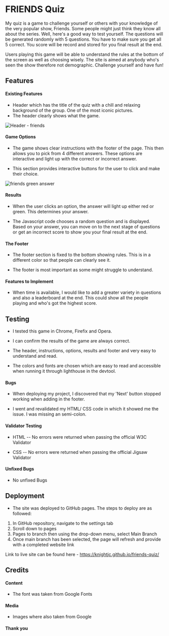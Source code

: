 
# FRIENDS Quiz

My quiz is a game to challenge yourself or others with your knowledge of the very popular show, Friends. Some people might just think they know all about the series. Well, here's a good way to test yourself. The questions will be generated randomly with 5 questions. You have to make sure you get all 5 correct. You score will be record and stored for you final result at the end. 

Users playing this game will be able to understand the rules at the bottom of the screen as well as choosing wisely. The site is aimed at anybody who's seen the show therefore not demographic. Challenge yourself and have fun! 




## Features
#### Existing Features

- Header which has the title of the quiz with a chill and relaxing background of the group. One of the most iconic pictures. 
- The header clearly shows what the game.

![Header - friends](https://github.com/KnightJC/friends-quiz/assets/123365090/a1bb22b2-58af-4e9e-bd30-14bade6cfa26)


#### Game Options

- The game shows clear instructions with the footer of the page. This then allows you to pick from 4 different answers. These options are interactive and light up with the correct or incorrect answer.

- This section provides interactive buttons for the user to click and make their choice.

![friends green answer](https://github.com/KnightJC/friends-quiz/assets/123365090/cb4a8db3-16ba-40fa-9475-f9a4bce5e7a2)


#### Results

- When the user clicks an option, the answer will light up either red or green. This determines your answer.

- The Javascript code chooses a random question and is displayed. Based on your answer, you can move on to the next stage of questions or get an incorrect score to show you your final result at the end.




#### The Footer

- The footer section is fixed to the bottom showing rules. This is in a different color so that people can clearly see it. 

- The footer is most important as some might  struggle to understand.

#### Features to Implement

- When time is available, I would like to add a greater variety in questions and also a leaderboard at the end. This could show all the people playing and who's got the highest score.

## Testing 

- I tested this game in Chrome, Firefix and Opera.

- I can confirm the results of the game are always correct.

- The header, instructions, options, results and footer and very easy to understand and read. 

- The colors and fonts are chosen which are easy to read and accessible when running it through lighthouse in the devtool.


#### Bugs

- When deploying my project, I discovered that my 'Next' button stopped working when adding in the footer. 

- I went and revalidated my HTML/ CSS code in which it showed me the issue. I was missing an semi-colon.

#### Validator Testing

- HTML
    -- No errors were returned when passing the official W3C Validator

- CSS
    -- No errors were returned when passing the official Jigsaw Validator

#### Unfixed Bugs

- No unfixed Bugs

## Deployment

- The site was deployed to GitHub pages. The steps to deploy are as followed:
1. In GitHub repository, navigate to the settings tab
2. Scroll down to pages
3. Pages to branch then using the drop-down menu, select Main Branch
4. Once main branch has been selected, the page will refresh and provide with a completed website link

Link to live site can be found here - https://knightjc.github.io/friends-quiz/

## Credits 

#### Content 

- The font was taken from Google Fonts

#### Media

- Images where also taken from Google

#### Thank you





